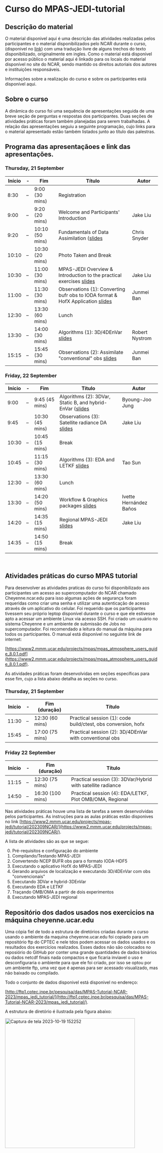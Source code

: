 # Curso do MPAS-JEDI-tutorial

## Descrição do material

O material disponivel aqui é uma descrição das atividades realizadas pelos participantes e o material disponibilizados pelo NCAR durante o curso, (disponivel no [link](https://www.mmm.ucar.edu/events/tutorials/mpas)) com uma tradução livre de alguns trechos do texto disponibilizado, originalmente em ingles. Como o material está disponível por acesso público o material aqui é linkado para os locais do material disponível no site do NCAR, sendo mantido os direitos autoriais dos autores e instituições responsáveis. 

Informações sobre a realização do curso e sobre os participantes está disponível aqui.

## Sobre o curso

A dinâmica do curso foi uma sequência de apresentações seguida de uma breve seção de perguntas e respostas dos participantes. Duas seções de atividades práticas foram também planejadas para serem trabalhadas. A relação das apresentações seguiu a seguinte programação, cujo links para o material apresentado estão também listados junto ao título das palestras.

## Programa das apresentaçãoes e link das apresentações.

### Thursday, 21 September

| Início | - | Fim | Título | Autor |
|--------|---|-----|--------|-------| 
| 8:30	| –| 	9:00 (30 mins)| 	Registration| 
| 9:00	| –| 	9:20 (20 mins)| 	Welcome and Participants' Introduction	| Jake Liu| 
| 9:20	| –| 	10:10 (50 mins)	| Fundamentals of Data Assimilation ([slides](https://www2.mmm.ucar.edu/projects/mpas-jedi/tutorial/202309NCAR/lectures/1-IntroDA.pdf) | Chris Snyder| 
| 10:10	| –| 	10:30 (20 mins)	| Photo Taken and Break	
| 10:30	| –| 	11:00 (30 mins)	| MPAS-JEDI Overview & Introduction to the practical exercises [slides](https://www2.mmm.ucar.edu/projects/mpas-jedi/tutorial/202309NCAR/lectures/2-Overview.pdf) | Jake Liu| 
| 11:00	| –| 	11:30 (30 mins)	| Observations (1): Converting bufr obs to IODA format & HofX Application [slides](https://www2.mmm.ucar.edu/projects/mpas-jedi/tutorial/202309NCAR/lectures/3-obs2ioda_hofx.pdf) | Junmei Ban| 
| 12:30	| –| 	13:30 (60 mins)	| Lunch	
| 13:30	| –| 	14:00 (30 mins)	| Algorithms (1): 3D/4DEnVar [slides](https://www2.mmm.ucar.edu/projects/mpas-jedi/tutorial/202309NCAR/lectures/4-3D4DEnVar.pdf) | Robert Nystrom |  
| 15:15	| – | 15:45 (30 mins)| 	Observations (2): Assimilate "conventional" obs [slides](https://www2.mmm.ucar.edu/projects/mpas-jedi/tutorial/202309NCAR/lectures/5-CONV_DA.pdf) |  Junmei Ban | 


### Friday, 22 September

| Início | - | Fim | Título | Autor |
|--------|---|-----|--------|-------| 
|9:00 | – | 9:45 (45 mins) | Algorithms (2): 3DVar, Static B, and hybrid-EnVar ([slides](https://www2.mmm.ucar.edu/projects/mpas-jedi/tutorial/202309NCAR/lectures/6-3DVar_StaticB_Hybrid.pdf) | Byoung-Joo Jung |
|9:45 | – | 10:30 (45 mins) | Observations (3): Satellite radiance DA [slides](https://www2.mmm.ucar.edu/projects/mpas-jedi/tutorial/202309NCAR/lectures/7-RadianceDA.pdf) | Jake Liu |
|10:30 | – | 10:45 (15 mins) | Break |  
|10:45 | – | 11:15 (30 mins) | Algorithms (3): EDA and LETKF [slides](https://www2.mmm.ucar.edu/projects/mpas-jedi/tutorial/202309NCAR/lectures/8-EDA-LETKF.pdf) | Tao Sun |
|12:30 | – | 13:30 (60 mins) | Lunch |  
|13:30 | – | 14:20 (50 mins) | Workflow & Graphics packages [slides](https://www2.mmm.ucar.edu/projects/mpas-jedi/tutorial/202309NCAR/lectures/9-Workflow-Graphics.pdf) | Ivette Hernández Baños |
|14:20 | – | 14:35 (15 mins) | Regional MPAS-JEDI [slides](https://www2.mmm.ucar.edu/projects/mpas-jedi/tutorial/202309NCAR/lectures/10-Regional.pdf) | Jake Liu |
|14:35 | – | 14:50 (15 mins) | Break |  

 
## Atividades práticas do curso MPAS tutorial

Para desenvolver as atividades praticas do curso foi disponibilizado aos participantes um acesso ao supercomputador do NCAR chamado Cheyenne.ncar.edu para isso algumas ações de segurança foram requeridas como criar uma senha e utilizar uma autenticação de acesso através de um aplicativo do celular. Foi requerido que os participantes tivessem seu próprio leptop disponível durante o curso e que ele estivesse apto a acessar um ambiente Linux via acesso SSH. Foi criado um usuário no sistema Cheyenne e um ambiente de submissão de Jobs no supercomputador. Foi recomendado a leitura do manual da máquina para todos os participantes. O manual está disponível no seguinte link de internet:

[https://www2.mmm.ucar.edu/projects/mpas/mpas_atmosphere_users_guide_8.0.1.pdf](https://www2.mmm.ucar.edu/projects/mpas/mpas_atmosphere_users_guide_8.0.1.pdf).

As atividades práticas foram desenvolvidas em seções específicas para esse fim, cujo a lista abaixo detalha as seções no curso.

### Thursday, 21 September

| Início | - | Fim (duração) | Título | 
|--------|---|-----|--------|
|11:30	|–|	12:30 (60 mins) |	Practical session (1): code build/ctest, obs conversion, hofx |	
|15:45	|–|	17:00 (75 mins)	| Practical session (2): 3D/4DEnVar with conventional obs	|

### Friday 22 September

| Início | - | Fim (duração) | Título | 
|--------|---|-----|--------|
|11:15   |–|	12:30 (75 mins)|	Practical session (3): 3DVar/Hybrid with satellite radiance|	
|14:50	|–|	16:30 (100 mins)|	Practical session (4): EDA/LETKF, Plot OMB/OMA, Regional|	

Nas atividades práticas houve uma lista de tarefas a serem desenvolvidas pelos participantes. As instruções para as aulas práticas estão disponives no link [https://www2.mmm.ucar.edu/projects/mpas-jedi/tutorial/202309NCAR/](https://www2.mmm.ucar.edu/projects/mpas-jedi/tutorial/202309NCAR/).

A lista de atividades são as que se segue:

0. Pré-requisitos e configuração do ambiente
1. Compilando/Testando MPAS-JEDI
2. Convertendo NCEP BUFR obs para o formato IODA-HDF5
3. Executando o aplicativo HofX do MPAS-JEDI
4. Gerando arquivos de localização e executando 3D/4DEnVar com obs "convencionais"
5. Executando 3DVar e hybrid-3DEnVar
6. Executando EDA e LETKF
7. Traçando OMB/OMA a partir de dois experimentos
8. Executando MPAS-JEDI regional


## Repositório dos dados usados nos exercicios na máquina cheyenne.ucar.edu
Uma cópia fiel de todo a estrutura de diretórios criadas durante o curso usando o ambiente da maquina cheyenne.ucar.edu foi copiado para um repositório ftp do CPTEC e nele tdos podem acessar os dados usados e os resultados dos exercícios realizados. Esses dados não são colocados no reposiório do GitHub por conter uma grande quantidades de dados binários ou dados netcdf finais nada compactos e que ficaria inviavel o uso e desconfiguraria o ambiente para que ele foi criado, por isso se optou por um ambiente ftp, uma vez que é apenas para ser acessado visualizado, mas não baixado ou compilado.

Todo o conjunto de dados disponivel está disponivel no endereço:

[http://ftp1.cptec.inpe.br/pesquisa/das/MPAS-Tutorial-NCAR-2023/mpas_jedi_tutorial/](http://ftp1.cptec.inpe.br/pesquisa/das/MPAS-Tutorial-NCAR-2023/mpas_jedi_tutorial/).

A estrutura de diretório é ilustrada pela figura abaixo:


<img width="428" alt="Captura de tela 2023-10-19 152252" src="https://github.com/GAD-DIMNT-CPTEC/tutoriais/assets/105943057/84681a8a-3890-49ec-afec-93237552cd91">



